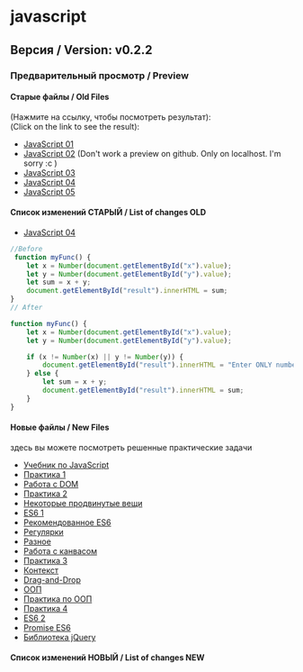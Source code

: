 # javascript

## Версия / Version: v0.2.2

### Предварительный просмотр / Preview<br>

#### Старые файлы / Old Files
(Нажмите на ссылку, чтобы посмотреть результат):<br>
(Click on the link to see the result): <br>
- [JavaScript 01]
- [JavaScript 02] (Don't work a preview on github. Only on localhost. I'm sorry :c )
- [JavaScript 03]
- [JavaScript 04]
- [JavaScript 05]

#### Список изменений СТАРЫЙ / List of changes OLD
- [JavaScript 04] <br>
```javascript
//Before
 function myFunc() {
    let x = Number(document.getElementById("x").value);
    let y = Number(document.getElementById("y").value);
    let sum = x + y;
    document.getElementById("result").innerHTML = sum;
}
// After

function myFunc() {
    let x = Number(document.getElementById("x").value);
    let y = Number(document.getElementById("y").value);

    if (x != Number(x) || y != Number(y)) {
        document.getElementById("result").innerHTML = "Enter ONLY numbers";
    } else {
        let sum = x + y;
        document.getElementById("result").innerHTML = sum;
    }
}
```



[JavaScript 01]: http://htmlpreview.github.io/?https://github.com/kroobeet/javascript/blob/master/JS/old_files/01/index.html
[JavaScript 02]: http://htmlpreview.github.io/?https://github.com/kroobeet/javascript/blob/master/JS/old_files/02/index.html
[JavaScript 03]: http://htmlpreview.github.io/?https://github.com/kroobeet/javascript/blob/master/JS/old_files/03/index.html
[JavaScript 04]: http://htmlpreview.github.io/?https://github.com/kroobeet/javascript/blob/master/JS/old_files/04/index.html
[JavaScript 05]: http://htmlpreview.github.io/?https://github.com/kroobeet/javascript/blob/master/JS/old_files/05/index.html


#### Новые файлы / New Files
здесь вы можете посмотреть решенные практические задачи

- [Учебник по JavaScript]
- [Практика 1]
- [Работа с DOM]
- [Практика 2]
- [Некоторые продвинутые вещи]
- [ES6 1]
- [Рекомендованное ES6]
- [Регулярки]
- [Разное]
- [Работа с канвасом]
- [Практика 3]
- [Контекст]
- [Drag-and-Drop]
- [ООП]
- [Практика по ООП]
- [Практика 4]
- [ES6 2]
- [Promise ES6]
- [Библиотека jQuery]


#### Список изменений НОВЫЙ / List of changes NEW






[Учебник по JavaScript]: https://github.com/kroobeet/javascript/releases/tag/v0.1
[Практика 1]: https://github.com/kroobeet/javascript/releases/tag/v0.2
[Работа с DOM]: https://github.com/kroobeet/javascript/releases/tag/v0.3
[Практика 2]: https://github.com/kroobeet/javascript/releases/tag/v0.4
[Некоторые продвинутые вещи]: https://github.com/kroobeet/javascript/releases/tag/v0.5
[ES6 1]: https://github.com/kroobeet/javascript/releases/tag/v0.6
[Рекомендованное ES6]: https://github.com/kroobeet/javascript/releases/tag/v0.7
[Регулярки]: https://github.com/kroobeet/javascript/releases/tag/v0.8
[Разное]: https://github.com/kroobeet/javascript/releases/tag/v0.9
[Работа с канвасом]: https://github.com/kroobeet/javascript/releases/tag/v0.9.1
[Практика 3]: https://github.com/kroobeet/javascript/releases/tag/v0.9.2
[Контекст]: https://github.com/kroobeet/javascript/releases/tag/v0.9.3
[Drag-and-Drop]: https://github.com/kroobeet/javascript/releases/tag/v0.9.4
[ООП]: https://github.com/kroobeet/javascript/releases/tag/v0.9.5
[Практика по ООП]: https://github.com/kroobeet/javascript/releases/tag/v0.9.6
[Практика 4]: https://github.com/kroobeet/javascript/releases/tag/v0.9.7
[ES6 2]: https://github.com/kroobeet/javascript/releases/tag/v0.9.8
[Promise ES6]: https://github.com/kroobeet/javascript/releases/tag/v0.9.9-alpha
[Библиотека jQuery]: https://github.com/kroobeet/javascript/releases/tag/v0.9.9-beta
